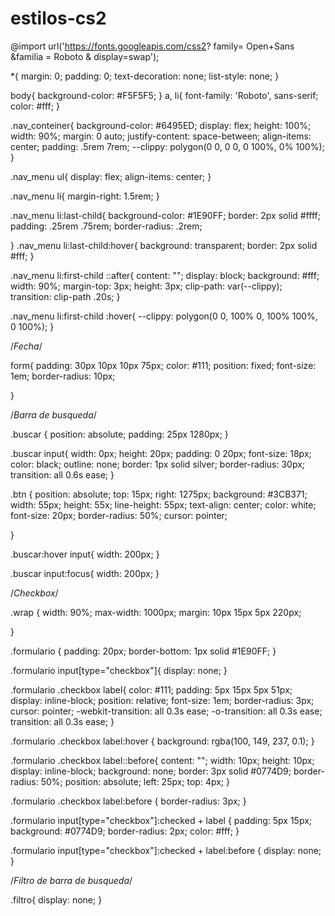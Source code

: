 # estilos-cs2

@import url('https://fonts.googleapis.com/css2? family= Open+Sans &familia = Roboto & display=swap');

*{
    margin: 0;
    padding: 0;
    text-decoration: none;
    list-style: none;
}

body{
    background-color: #F5F5F5;
}
a, li{
    font-family: 'Roboto', sans-serif;
    color: #fff;
}

.nav_conteiner{
    background-color: #6495ED;
    display: flex;
    height: 100%;
    width: 90%;
    margin: 0 auto;
    justify-content: space-between;
    align-items: center;
    padding: .5rem 7rem;
    --clippy: polygon(0 0, 0 0, 0 100%, 0% 100%);
}

.nav_menu ul{
    display: flex;
    align-items: center;
}

.nav_menu li{
    margin-right: 1.5rem;
}

.nav_menu li:last-child{
    background-color: #1E90FF;
    border: 2px solid #ffff;
    padding: .25rem .75rem;
    border-radius: .2rem;
    
}
.nav_menu
li:last-child:hover{
    background: transparent;
    border: 2px solid #fff;
}

.nav_menu li:first-child
::after{
    content: "";
    display: block;
    background: #fff;
    width: 90%;
    margin-top: 3px;
    height: 3px;
    clip-path: var(--clippy);
    transition: clip-path .20s;
}

.nav_menu li:first-child
:hover{
    --clippy: polygon(0 0, 100% 0, 100% 100%, 0 100%);
}

/*Fecha*/

form{
    padding: 30px 10px 10px 75px;
    color: #111;
    position: fixed;
    font-size: 1em;
   border-radius: 10px;
    
}

/*Barra de busqueda*/

.buscar {
    position: absolute;
    padding: 25px 1280px;
}

.buscar input{
   width: 0px;
   height: 20px;
   padding: 0 20px;
   font-size: 18px;
   color: black;
   outline: none;
   border: 1px solid silver;
   border-radius: 30px; 
   transition: all 0.6s ease;
}

.btn {
    position: absolute;
    top: 15px;
    right: 1275px;
    background: #3CB371;
    width: 55px;
    height: 55x;
    line-height: 55px;
    text-align: center;
    color: white;
    font-size: 20px;
    border-radius: 50%;
    cursor: pointer;

}

.buscar:hover input{
    width: 200px;
}

.buscar input:focus{
    width: 200px;
}

/*Checkbox*/

.wrap {
    width: 90%;
    max-width: 1000px;
    margin: 10px 15px 5px 220px;
    
}


.formulario {
    padding: 20px;
    border-bottom: 1px solid #1E90FF;
}

.formulario input[type="checkbox"]{
    display: none;
}

.formulario .checkbox label{
    color: #111;
    padding: 5px 15px 5px 51px;
    display: inline-block;
    position: relative;
    font-size: 1em;
    border-radius: 3px;
    cursor: pointer;
    -webkit-transition: all 0.3s ease;
    -o-transition: all 0.3s ease;
    transition: all 0.3s ease;
}

.formulario .checkbox label:hover {
    background: rgba(100, 149, 237, 0.1);
}

.formulario .checkbox label::before{
    content: "";
    width: 10px;
    height: 10px;
    display: inline-block;
    background: none;
    border: 3px solid #0774D9;
    border-radius: 50%;
    position: absolute;
    left: 25px;
    top: 4px;
}

.formulario .checkbox label:before {
    border-radius: 3px;
}

.formulario input[type="checkbox"]:checked + label {
    padding: 5px 15px;
    background: #0774D9;
    border-radius: 2px;
    color: #fff;
}

.formulario input[type="checkbox"]:checked + label:before {
    display: none;
}

/*Filtro de barra de busqueda*/

.filtro{
    display: none;
}
